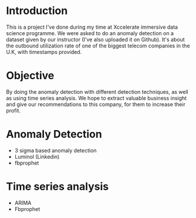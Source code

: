 # Introduction 
This is a project I've done during my time at Xccelerate immersive data science programme. We were asked to do an anomaly detection on a dataset given by our instructor (I've also uploaded it on Github). It's about the outbound utilization rate of one of the biggest telecom companies in the U.K, with timestamps provided.

# Objective
By doing the anomaly detection with different detection techniques, as well as using time series analysis. We hope to extract valuable business insight and give our recommendations to this company, for them to increase their profit.


# Anomaly Detection
- 3 sigma based anomaly detection
- Luminol (Linkedin)
- fbprophet

# Time series analysis 
- ARIMA
- Fbprophet
